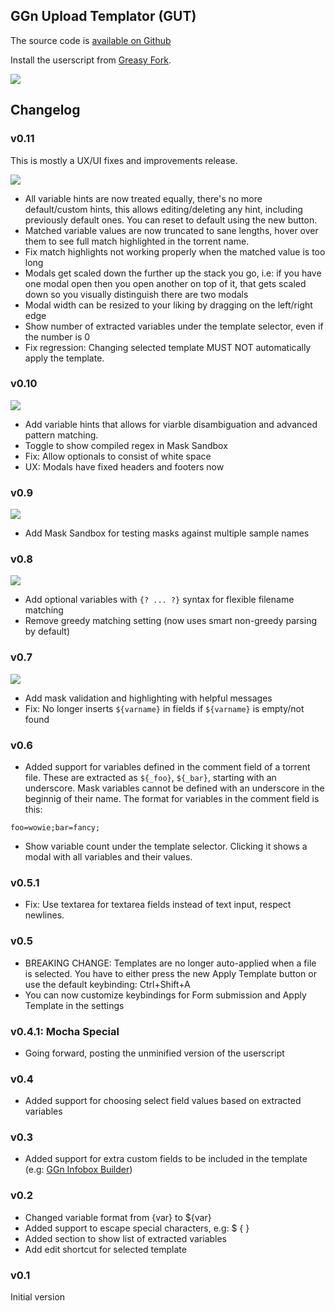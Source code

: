 ## GGn Upload Templator (GUT)

The source code is [available on Github](https://github.com/lvldesigner/userscripts/tree/main/ggn-upload-templator)

Install the userscript from [Greasy Fork](https://greasyfork.org/en/scripts/550898-ggn-upload-templator).

![](https://files.catbox.moe/d55y7g.png)

## Changelog

### v0.11

This is mostly a UX/UI fixes and improvements release.

![](https://files.catbox.moe/mum36l.png)

- All variable hints are now treated equally, there's no more default/custom hints, this allows editing/deleting any hint, including previously default ones. You can reset to default using the new button.
- Matched variable values are now truncated to sane lengths, hover over them to see full match highlighted in the torrent name.
- Fix match highlights not working properly when the matched value is too long
- Modals get scaled down the further up the stack you go, i.e: if you have one modal open then you open another on top of it, that gets scaled down so you visually distinguish there are two modals
- Modal width can be resized to your liking by dragging on the left/right edge
- Show number of extracted variables under the template selector, even if the number is 0
- Fix regression: Changing selected template MUST NOT automatically apply the template.

### v0.10

![](https://files.catbox.moe/qtnzfw.png)

- Add variable hints that allows for viarble disambiguation and advanced pattern matching.
- Toggle to show compiled regex in Mask Sandbox
- Fix: Allow optionals to consist of white space
- UX: Modals have fixed headers and footers now


### v0.9

![](https://files.catbox.moe/g4mclk.png)

- Add Mask Sandbox for testing masks against multiple sample names

### v0.8

![](https://files.catbox.moe/7xkrsw.png)

- Add optional variables with `{? ... ?}` syntax for flexible filename matching
- Remove greedy matching setting (now uses smart non-greedy parsing by default)

### v0.7

![](https://files.catbox.moe/snd92p.png)

- Add mask validation and highlighting with helpful messages
- Fix: No longer inserts `${varname}` in fields if `${varname}` is empty/not found

### v0.6
- Added support for variables defined in the comment field of a torrent file. These are extracted as `${_foo}`, `${_bar}`, starting with an underscore. Mask variables cannot be defined with an underscore in the beginnig of their name.
The format for variables in the comment field is this:

```
foo=wowie;bar=fancy;
```
- Show variable count under the template selector. Clicking it shows a modal with all variables and their values.

### v0.5.1
- Fix: Use textarea for textarea fields instead of text input, respect newlines.

### v0.5
- BREAKING CHANGE: Templates are no longer auto-applied when a file is selected. You have to either press the new Apply Template button or use the default keybinding: Ctrl+Shift+A
- You can now customize keybindings for Form submission and Apply Template in the settings

### v0.4.1: Mocha Special
- Going forward, posting the unminified version of the userscript

### v0.4
- Added support for choosing select field values based on extracted variables

### v0.3
- Added support for extra custom fields to be included in the template (e.g: [GGn Infobox Builder](https://greasyfork.org/en/scripts/543815-ggn-infobox-builder/))

### v0.2
- Changed variable format from {var} to ${var}
- Added support to escape special characters, e.g: \$ \{ \}
- Added section to show list of extracted variables
- Add edit shortcut for selected template

### v0.1
Initial version
